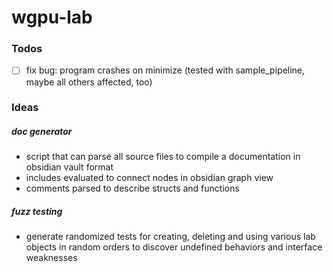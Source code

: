 # wgpu-lab

### Todos

- [ ] fix bug: program crashes on minimize (tested with sample_pipeline, maybe all others affected, too) 


### Ideas

##### doc generator
- script that can parse all source files to compile a documentation in obsidian vault format
- includes evaluated to connect nodes in obsidian graph view
- comments parsed to describe structs and functions

##### fuzz testing
- generate randomized tests for creating, deleting and using various lab objects in random orders
  to discover undefined behaviors and interface weaknesses
